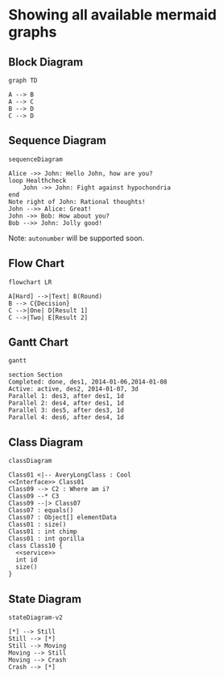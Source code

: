 # Showing all available mermaid graphs

## Block Diagram

```mermaid
graph TD

A --> B
A --> C
B --> D
C --> D
```

## Sequence Diagram

```mermaid
sequenceDiagram

Alice ->> John: Hello John, how are you?
loop Healthcheck
    John ->> John: Fight against hypochondria
end
Note right of John: Rational thoughts!
John -->> Alice: Great!
John ->> Bob: How about you?
Bob -->> John: Jolly good!
```

Note: `autonumber` will be supported soon.

## Flow Chart

```mermaid
flowchart LR

A[Hard] -->|Text| B(Round)
B --> C{Decision}
C -->|One| D[Result 1]
C -->|Two| E[Result 2]
```

## Gantt Chart

```mermaid
gantt

section Section
Completed: done, des1, 2014-01-06,2014-01-08
Active: active, des2, 2014-01-07, 3d
Parallel 1: des3, after des1, 1d
Parallel 2: des4, after des1, 1d
Parallel 3: des5, after des3, 1d
Parallel 4: des6, after des4, 1d
```

## Class Diagram

```mermaid
classDiagram

Class01 <|-- AveryLongClass : Cool
<<Interface>> Class01
Class09 --> C2 : Where am i?
Class09 --* C3
Class09 --|> Class07
Class07 : equals()
Class07 : Object[] elementData
Class01 : size()
Class01 : int chimp
Class01 : int gorilla
class Class10 {
  <<service>>
  int id
  size()
}
```

## State Diagram

```mermaid
stateDiagram-v2

[*] --> Still
Still --> [*]
Still --> Moving
Moving --> Still
Moving --> Crash
Crash --> [*]
```
